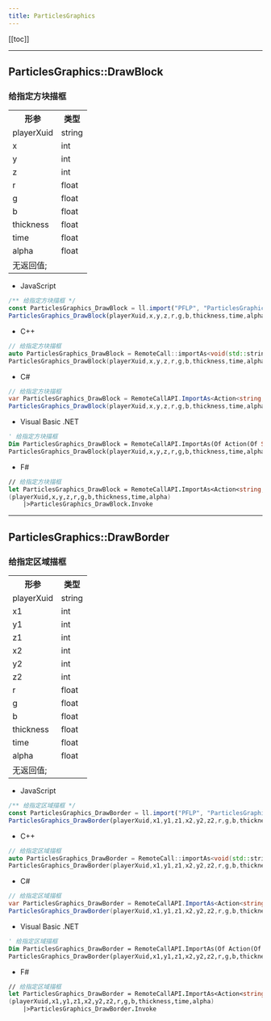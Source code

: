 ```yaml
---
title: ParticlesGraphics
---
```


[[toc]]


---
## ParticlesGraphics::DrawBlock
### 给指定方块描框
<table><tr><th>形参</th><th>类型</th></tr>
<tr><td>playerXuid</td><td>string</td></tr>
<tr><td>x</td><td>int</td></tr>
<tr><td>y</td><td>int</td></tr>
<tr><td>z</td><td>int</td></tr>
<tr><td>r</td><td>float</td></tr>
<tr><td>g</td><td>float</td></tr>
<tr><td>b</td><td>float</td></tr>
<tr><td>thickness</td><td>float</td></tr>
<tr><td>time</td><td>float</td></tr>
<tr><td>alpha</td><td>float</td></tr>
<tr><td colspan="2">无返回值;</td></tr></table>

 - JavaScript
```js
/** 给指定方块描框 */
const ParticlesGraphics_DrawBlock = ll.import("PFLP", "ParticlesGraphics::DrawBlock");
ParticlesGraphics_DrawBlock(playerXuid,x,y,z,r,g,b,thickness,time,alpha);
```
 - C++
```cpp
// 给指定方块描框
auto ParticlesGraphics_DrawBlock = RemoteCall::importAs<void(std::string const& playerXuid,int const& x,int const& y,int const& z,float const& r,float const& g,float const& b,float const& thickness,float const& time,float const& alpha)>("PFLP", "ParticlesGraphics::DrawBlock");
ParticlesGraphics_DrawBlock(playerXuid,x,y,z,r,g,b,thickness,time,alpha);
```
 - C#
```csharp
// 给指定方块描框
var ParticlesGraphics_DrawBlock = RemoteCallAPI.ImportAs<Action<string,int,int,int,float,float,float,float,float,float>>("PFLP", "ParticlesGraphics::DrawBlock");
ParticlesGraphics_DrawBlock(playerXuid,x,y,z,r,g,b,thickness,time,alpha);
```
 - Visual Basic .NET
```vb
' 给指定方块描框
Dim ParticlesGraphics_DrawBlock = RemoteCallAPI.ImportAs(Of Action(Of String,Integer,Integer,Integer,Single,Single,Single,Single,Single,Single))("PFLP", "ParticlesGraphics::DrawBlock")
ParticlesGraphics_DrawBlock(playerXuid,x,y,z,r,g,b,thickness,time,alpha)
```
 - F#
```fsharp
// 给指定方块描框
let ParticlesGraphics_DrawBlock = RemoteCallAPI.ImportAs<Action<string,int,int,int,float,float,float,float,float,float>>("PFLP", "ParticlesGraphics::DrawBlock")
(playerXuid,x,y,z,r,g,b,thickness,time,alpha)
	|>ParticlesGraphics_DrawBlock.Invoke
```

---
## ParticlesGraphics::DrawBorder
### 给指定区域描框
<table><tr><th>形参</th><th>类型</th></tr>
<tr><td>playerXuid</td><td>string</td></tr>
<tr><td>x1</td><td>int</td></tr>
<tr><td>y1</td><td>int</td></tr>
<tr><td>z1</td><td>int</td></tr>
<tr><td>x2</td><td>int</td></tr>
<tr><td>y2</td><td>int</td></tr>
<tr><td>z2</td><td>int</td></tr>
<tr><td>r</td><td>float</td></tr>
<tr><td>g</td><td>float</td></tr>
<tr><td>b</td><td>float</td></tr>
<tr><td>thickness</td><td>float</td></tr>
<tr><td>time</td><td>float</td></tr>
<tr><td>alpha</td><td>float</td></tr>
<tr><td colspan="2">无返回值;</td></tr></table>

 - JavaScript
```js
/** 给指定区域描框 */
const ParticlesGraphics_DrawBorder = ll.import("PFLP", "ParticlesGraphics::DrawBorder");
ParticlesGraphics_DrawBorder(playerXuid,x1,y1,z1,x2,y2,z2,r,g,b,thickness,time,alpha);
```
 - C++
```cpp
// 给指定区域描框
auto ParticlesGraphics_DrawBorder = RemoteCall::importAs<void(std::string const& playerXuid,int const& x1,int const& y1,int const& z1,int const& x2,int const& y2,int const& z2,float const& r,float const& g,float const& b,float const& thickness,float const& time,float const& alpha)>("PFLP", "ParticlesGraphics::DrawBorder");
ParticlesGraphics_DrawBorder(playerXuid,x1,y1,z1,x2,y2,z2,r,g,b,thickness,time,alpha);
```
 - C#
```csharp
// 给指定区域描框
var ParticlesGraphics_DrawBorder = RemoteCallAPI.ImportAs<Action<string,int,int,int,int,int,int,float,float,float,float,float,float>>("PFLP", "ParticlesGraphics::DrawBorder");
ParticlesGraphics_DrawBorder(playerXuid,x1,y1,z1,x2,y2,z2,r,g,b,thickness,time,alpha);
```
 - Visual Basic .NET
```vb
' 给指定区域描框
Dim ParticlesGraphics_DrawBorder = RemoteCallAPI.ImportAs(Of Action(Of String,Integer,Integer,Integer,Integer,Integer,Integer,Single,Single,Single,Single,Single,Single))("PFLP", "ParticlesGraphics::DrawBorder")
ParticlesGraphics_DrawBorder(playerXuid,x1,y1,z1,x2,y2,z2,r,g,b,thickness,time,alpha)
```
 - F#
```fsharp
// 给指定区域描框
let ParticlesGraphics_DrawBorder = RemoteCallAPI.ImportAs<Action<string,int,int,int,int,int,int,float,float,float,float,float,float>>("PFLP", "ParticlesGraphics::DrawBorder")
(playerXuid,x1,y1,z1,x2,y2,z2,r,g,b,thickness,time,alpha)
	|>ParticlesGraphics_DrawBorder.Invoke
```

